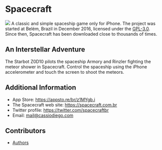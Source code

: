 # Spacecraft
![](https://github.com/actions/Spacecraft/workflows/Greet%20Everyone/badge.svg)
A classic and simple spaceship game only for iPhone. The project was started at Belém, Brazil in December 2016, licensed under the [GPL-3.0](LICENSE). Since then, Spacecraft has been downloaded close to thousands of times.

## An Interstellar Adventure
The Starbot Z0D10 pilots the spaceship Armory and Rinzler fighting the meteor shower in Spacecraft. Control the spaceship using the iPhone accelerometer and touch the screen to shoot the meteors.

## Additional Information
- App Store: https://appsto.re/br/z1MYgb.i
- The Spacecraft web site: https://spacecraft.com.br
- Twitter profile: https://twitter.com/spacecraftbr
- Email: mail@cassiodiego.com

## Contributors
- [Authors](AUTHORS.md)
